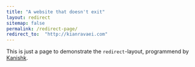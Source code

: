 ```yaml
---
title: "A website that doesn't exit"
layout: redirect
sitemap: false
permalink: /redirect-page/
redirect_to:  "http://kianravaei.com"
---
```

This is just a page to demonstrate the `redirect`-layout, programmend by [Kanishk](http://codingtips.kanishkkunal.in/about/).